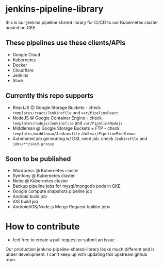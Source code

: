 # jenkins-pipeline-library
this is our jenkins pipeline shared library for CI/CD to our Kubernetes cluster hosted on GKE

## These pipelines use these clients/APIs 
* Google Cloud 
* Kubernetes
* Docker
* Cloudflare
* Jenkins
* Slack

## Currently this repo supports
* ReactJS @ Google Storage Buckets - check `templates/react/Jenkinsfile` and `var/PipelineReact`
* NodeJS @ Google Container Engine - check `templates/nodejs/Jenkinsfile` and `var/PipelineNodejs`
* Middleman @ Google Storage Buckets + FTP - check `templates/middleman/Jenkinsfile` and `var/PipelineMiddleman`
* Automated job generating w/ DSL seed job. check `Jenkinsfile` and `jobs/**/seed.groovy`

## Soon to be published
* Wordpress @ Kubernetes cluster
* Symfony @ Kubernetes cluster
* Nette @ Kubernetes cluster
* Backup pipeline jobs for mysql/mongodb pods in GKE
* Google compute snapshots pipeline job
* Android build job
* iOS build job
* Android/iOS/Node.js Merge Request builder jobs

# How to contribute
* feel free to create a pull request or submit an issue

Our production jenkins-pipeline-shared-library looks much different and is under development. I can't keep up with updating this upstream github repo. 

